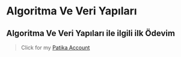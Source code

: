 # Algoritma Ve Veri Yapıları

## Algoritma Ve Veri Yapıları ile ilgili ilk Ödevim

> Click for my [Patika Account](https://app.patika.dev/the_diyar)
